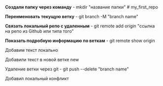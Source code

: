**Создали папку через команду** - mkdir "название папки" # my_first_repo

**Переименовать текущую ветку** - git branch -M "branch name"

**Связать локальный репо с удаленным** - git remote add origin "ссылка на репо из Github или типа того"

**Показать подробную информацию по веткам** - git remote show origin

Добавим текст локально

Добавили текст в новой ветке new

Удаление ветки через git - git push --delete "branch name"

Добавил локальный конфликт
